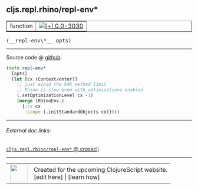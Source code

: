 ## cljs.repl.rhino/repl-env\*



 <table border="1">
<tr>
<td>function</td>
<td><a href="https://github.com/cljsinfo/cljs-api-docs/tree/0.0-3030"><img valign="middle" alt="[+] 0.0-3030" title="Added in 0.0-3030" src="https://img.shields.io/badge/+-0.0--3030-lightgrey.svg"></a> </td>
</tr>
</table>


 <samp>
(__repl-env\*__ opts)<br>
</samp>

---







Source code @ [github](https://github.com/clojure/clojurescript/blob/r3115/src/clj/cljs/repl/rhino.clj#L211-L219):

```clj
(defn repl-env*
  [opts]
  (let [cx (Context/enter)]
    ;; just avoid the 64K method limit
    ;; Rhino is slow even with optimizations enabled
    (.setOptimizationLevel cx -1)
    (merge (RhinoEnv.)
      {:cx cx
       :scope (.initStandardObjects cx)})))
```

<!--
Repo - tag - source tree - lines:

 <pre>
clojurescript @ r3115
└── src
    └── clj
        └── cljs
            └── repl
                └── <ins>[rhino.clj:211-219](https://github.com/clojure/clojurescript/blob/r3115/src/clj/cljs/repl/rhino.clj#L211-L219)</ins>
</pre>

-->

---



###### External doc links:

[`cljs.repl.rhino/repl-env*` @ crossclj](http://crossclj.info/fun/cljs.repl.rhino/repl-env*.html)<br>

---

 <table>
<tr><td>
<img valign="middle" align="right" width="48px" src="http://i.imgur.com/Hi20huC.png">
</td><td>
Created for the upcoming ClojureScript website.<br>
[edit here] | [learn how]
</td></tr></table>

[edit here]:https://github.com/cljsinfo/cljs-api-docs/blob/master/cljsdoc/cljs.repl.rhino/repl-envSTAR.cljsdoc
[learn how]:https://github.com/cljsinfo/cljs-api-docs/wiki/cljsdoc-files

<!--

This information was too distracting to show to readers, but I'll leave it
commented here since it is helpful to:

- pretty-print the data used to generate this document
- and show how to retrieve that data



The API data for this symbol:

```clj
{:ns "cljs.repl.rhino",
 :name "repl-env*",
 :type "function",
 :signature ["[opts]"],
 :source {:code "(defn repl-env*\n  [opts]\n  (let [cx (Context/enter)]\n    ;; just avoid the 64K method limit\n    ;; Rhino is slow even with optimizations enabled\n    (.setOptimizationLevel cx -1)\n    (merge (RhinoEnv.)\n      {:cx cx\n       :scope (.initStandardObjects cx)})))",
          :title "Source code",
          :repo "clojurescript",
          :tag "r3115",
          :filename "src/clj/cljs/repl/rhino.clj",
          :lines [211 219]},
 :full-name "cljs.repl.rhino/repl-env*",
 :full-name-encode "cljs.repl.rhino/repl-envSTAR",
 :history [["+" "0.0-3030"]]}

```

Retrieve the API data for this symbol:

```clj
;; from Clojure REPL
(require '[clojure.edn :as edn])
(-> (slurp "https://raw.githubusercontent.com/cljsinfo/cljs-api-docs/catalog/cljs-api.edn")
    (edn/read-string)
    (get-in [:symbols "cljs.repl.rhino/repl-env*"]))
```

-->
